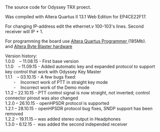 

<p>The source code for Odyssey TRX proect.</p>

<p>Was compiled with Altera Quartus II 13.1 Web Edition for EP4CE22F17.</p>

<p>For changing IP-address edit the ethernet.v 100-103&#39;s lines. Second receiver will IP + 1.</p>

<p>For programming the board use <a href="https://drive.google.com/file/d/0BzuiSb2tJSbzZFNFWmpxTUFkUHc/view?usp=sharing" target="_blank" title="Altera Quartus Programmer ">Altera Quartus Programmer </a>(185Mb).<br />
and <a href="http://www.aliexpress.com/wholesale?catId=0&amp;initiative_id=SB_20160110085258&amp;SearchText=usb+blaster" target="_blank" title="Altera Byte Blaster hardware ">Altera Byte Blaster hardware </a></p>

<p>Version history:<br />
1.0.0&nbsp;&nbsp; &nbsp;&ndash; 11.08.15 - First base version<br />
1.1.0&nbsp;&nbsp; &nbsp;&ndash; 11.09.15 - Added automatic key and expanded protocol to support key control that work with Odyssey Key Master<br />
1.1.1&nbsp;&nbsp; &nbsp;&ndash; 03.10.15 - A few bugs fixed:<br />
&nbsp; &nbsp; &nbsp; &nbsp;-&nbsp;&nbsp; &nbsp;Incorrect work of PTT in straight key mode<br />
&nbsp; &nbsp; &nbsp; &nbsp;-&nbsp;&nbsp; &nbsp;Incorrect work of the Demo mode<br />
1.1.2 &ndash; 22.10.15 - PTT control signal is now straight, not inverted; control connector pinout was also changed&nbsp;<br />
1.2.0 &ndash; 26.10.15 - openHPSDR protocol is supported<br />
1.2.1 &ndash; 28.10.15 - openHPSDR protocol bug fixes, SNDP support has been removed<br />
1.2.2 &ndash; 19.11.15 &ndash; was added stereo output in Headphones<br />
1.3.0 &ndash; 6.12.15 - &nbsp;was added the second independed receiver &nbsp;</p>
